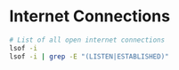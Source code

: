 # Internet Connections

```bash
# List of all open internet connections
lsof -i
lsof -i | grep -E "(LISTEN|ESTABLISHED)"
```
